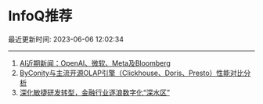 # InfoQ推荐

最近更新时间: 2023-06-06 12:02:34

--- 
1. [AI近期新闻：OpenAI、微软、Meta及Bloomberg](https://www.infoq.cn/article/Bpz3oN3tByqK3z0r5YY6) 
2. [ByConity与主流开源OLAP引擎（Clickhouse、Doris、Presto）性能对比分析](https://www.infoq.cn/article/SQCArsXNtZ9N1vEbLBqx) 
3. [深化敏捷研发转型，金融行业逐浪数字化“深水区”](https://www.infoq.cn/article/eGczayNgBWlMjb1I6Xq8) 
